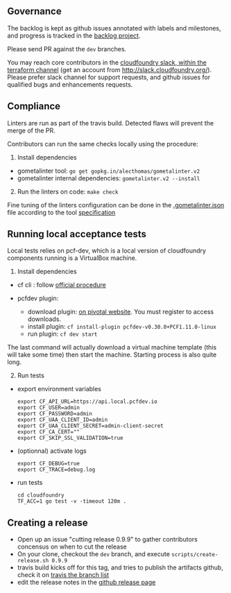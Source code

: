 ## Governance

The backlog is kept as github issues annotated with labels and milestones, and progress is tracked in the [backlog project](https://github.com/mevansam/terraform-provider-cf/projects/1).

Please send PR against the `dev` branches.

You may reach core contributors in the [cloudfoundry slack, within the terraform channel](https://cloudfoundry.slack.com/messages/C7JRBR8CV/) (get an account from http://slack.cloudfoundry.org/). Please prefer slack channel for support requests, and github issues for qualified bugs and enhancements requests.

## Compliance

Linters are run as part of the travis build. Detected flaws will prevent the merge of the PR.

Contributors can run the same checks locally using the procedure:

1. Install dependencies

- gometalinter tool: ```go get gopkg.in/alecthomas/gometalinter.v2```
- gometalinter internal dependencies: ```gometalinter.v2 --install```

2. Run the linters on code: ```make check```

Fine tuning of the linters configuration can be done in the [.gometalinter.json](.gometalinter.json) file according to the tool [specification](https://github.com/alecthomas/gometalinter#configuration-file)

## Running local acceptance tests

Local tests relies on pcf-dev, which is a local version of cloudfoundry components running is a VirtualBox machine.

1. Install dependencies

  - cf cli : follow [official procedure](https://docs.cloudfoundry.org/cf-cli/install-go-cli.html)

  - pcfdev plugin:
    - download plugin: [on pivotal website](https://network.pivotal.io/products/pcfdev). You must register to access downloads.
    - install plugin: ```cf install-plugin pcfdev-v0.30.0+PCF1.11.0-linux```
    - run plugin: ```cf dev start```

  The last command will actually download a virtual machine template (this will take some time) then start the machine. Starting process is also quite long.


2. Run tests

  - export environment variables
    ```
    export CF_API_URL=https://api.local.pcfdev.io
    export CF_USER=admin
    export CF_PASSWORD=admin
    export CF_UAA_CLIENT_ID=admin
    export CF_UAA_CLIENT_SECRET=admin-client-secret
    export CF_CA_CERT=""
    export CF_SKIP_SSL_VALIDATION=true
    ```

  - (optionnal) activate logs
    ```
    export CF_DEBUG=true
    export CF_TRACE=debug.log
    ```

  - run tests
    ```
    cd cloudfoundry
    TF_ACC=1 go test -v -timeout 120m .
    ```


## Creating a release

* Open up an issue "cutting release 0.9.9" to gather contributors concensus on when to cut the release
* On your clone, checkout the `dev` branch, and execute `scripts/create-release.sh 0.9.9`
* travis build kicks off for this tag, and tries to publish the artifacts github, check it on [travis the branch list](https://travis-ci.org/mevansam/terraform-provider-cf/branches)
* edit the release notes in the [github release page](https://github.com/mevansam/terraform-provider-cf/releases)
